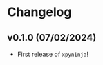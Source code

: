 # Changelog

<!--next-version-placeholder-->

## v0.1.0 (07/02/2024)

- First release of `xpyninja`!